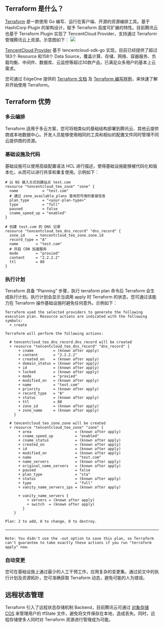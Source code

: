 ## Terraform 是什么？
[Terraform](https://www.terraform.io/) 是一款使用 Go 编写、运行在客户端、开源的资源编排工具。基于 HashiCorp Plugin 的架构设计，赋予 Terraform 高度可扩展的特性。目前腾讯云也基于 Terraform Plugin 实现了 TencentCloud Provider，支持通过 Terraform 管理腾讯云上资源。示意图如下：
![](https://qcloudimg.tencent-cloud.cn/raw/69ea96aa85a163700d360676fa01abd8.png)

[TencentCloud Provider](https://github.com/tencentcloudstack/terraform-provider-tencentcloud) 基于 tencentcloud-sdk-go 实现，目前已经提供了超过183个 Resource 和158个 Data Source，覆盖计算、存储、网络、容器服务、负载均衡、中间件、数据库、云监控等超过30款产品，已满足众多用户的基本上云需求。

您可通过 EdgeOne 提供的 [Terraform 文档](https://registry.terraform.io/providers/tencentcloudstack/tencentcloud/latest/docs/resources/teo_zone) 及 [Terraform 编写样例](https://github.com/tencentcloudstack/terraform-provider-tencentcloud/tree/master/examples/tencentcloud-teo)，来快速了解并开始使用 Terraform。


## Terraform 优势
### 多云编排
Terraform 适用于多云方案，您可将相类似的基础结构部署到腾讯云、其他云提供商或本地数据中心。开发人员能够使用相同的工具和相似的配置文件同时管理不同云提供商的资源。

### 基础设施及代码
基础设施可以使用高级配置语法 HCL 进行描述，使得基础设施能够被代码化和版本化，从而可以进行共享和重复使用。示例如下：
```
# 以 NS 接入方式创建站点 test.com  
resource "tencentcloud_teo_zone" "zone" {
  name           = "test.com"
  # 通过 zone_available_plans 查询您可用的套餐信息
  plan_type      = "<your-plan-type>"
  type           = "full"
  paused         = false
  cname_speed_up = "enabled"
}

# 创建 test.com 的 DNS 记录
resource "tencentcloud_teo_dns_record" "dns_record" {
  zone_id     = tencentcloud_teo_zone.zone.id
  record_type = "A"
  name        = "test.com"
  # 开启 CDN 加速服务
  mode        = "proxied"
  content     = "2.2.2.2"
  ttl         = 80
}
```

### 执行计划
Terraform 具备 “Planning” 步骤，执行 terraform plan 命令后 Terraform 会生成执行计划。执行计划会显示当调用 apply 时 Terraform 的状态，您可通过该能力在 Terraform 操作基础设施时避免任何意外。示例如下：
```
Terraform used the selected providers to generate the following execution plan. Resource actions are indicated with the following symbols:
  + create

Terraform will perform the following actions:

  # tencentcloud_teo_dns_record.dns_record will be created
  + resource "tencentcloud_teo_dns_record" "dns_record" {
      + cname         = (known after apply)
      + content       = "2.2.2.2"
      + created_on    = (known after apply)
      + domain_status = (known after apply)
      + id            = (known after apply)
      + locked        = (known after apply)
      + mode          = "proxied"
      + modified_on   = (known after apply)
      + name          = "test.com"
      + priority      = (known after apply)
      + record_type   = "A"
      + status        = (known after apply)
      + ttl           = 80
      + zone_id       = (known after apply)
      + zone_name     = (known after apply)
    }

  # tencentcloud_teo_zone.zone will be created
  + resource "tencentcloud_teo_zone" "zone" {
      + area                    = (known after apply)
      + cname_speed_up          = "enabled"
      + cname_status            = (known after apply)
      + created_on              = (known after apply)
      + id                      = (known after apply)
      + modified_on             = (known after apply)
      + name                    = "test.com"
      + name_servers            = (known after apply)
      + original_name_servers   = (known after apply)
      + paused                  = false
      + plan_type               = "sta"
      + status                  = (known after apply)
      + type                    = "full"
      + vanity_name_servers_ips = (known after apply)

      + vanity_name_servers {
          + servers = (known after apply)
          + switch  = (known after apply)
        }
    }

Plan: 2 to add, 0 to change, 0 to destroy.

───────────────────────────────────────────────────────────────────────────────

Note: You didn't use the -out option to save this plan, so Terraform can't guarantee to take exactly these actions if you run "terraform apply" now.
```

### 自动变更
您可在基础设施上通过最少的人工干预工作，应用复杂的变更集。通过前文中的执行计划及资源拓扑，您可准确获取 Terraform 动态，避免可能的人为错误。

## 远程状态管理
Terraform 引入了远程状态存储机制 Backend，目前腾讯云可通过 [对象存储 COS](https://cloud.tencent.com/document/product/436) 来管理用户的 tfState 文件，避免将文件保存在本地，造成丢失。同时，远程存储使多人同时对 Terraform 资源进行管理成为可能。

 
